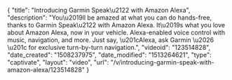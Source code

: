 {
    "title": "Introducing Garmin Speak\u2122 with Amazon Alexa",
    "description": "You\u2019ll be amazed at what you can do hands-free, thanks to Garmin Speak\u2122 with Amazon Alexa. It\u2019s what you love about Amazon Alexa, now in your vehicle. Alexa-enabled voice control with music, navigation, and more. Just say, \u201cAlexa, ask Garmin \u2026 \u201c for exclusive turn-by-turn navigation.",
    "videoid": "123514828",
    "date_created": "1508237975",
    "date_modified": "1513264621",
    "type": "captivate",
    "layout": "video",
    "url": "\/v\/introducing-garmin-speak-with-amazon-alexa\/123514828"
}